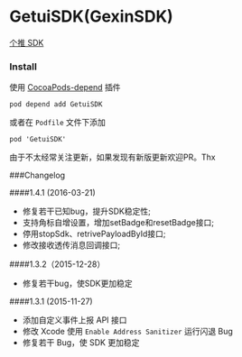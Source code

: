 GetuiSDK(GexinSDK)
========

[个推 SDK](http://docs.getui.com/pages/viewpage.action?pageId=589866)

### Install

使用 [CocoaPods-depend](https://github.com/candyan/cocoapods-depend) 插件

``` pod depend add GetuiSDK ```

或者在 `Podfile` 文件下添加

``` pod 'GetuiSDK' ```

由于不太经常关注更新，如果发现有新版更新欢迎PR。Thx

###Changelog

####1.4.1 (2016-03-21)

- 修复若干已知bug，提升SDK稳定性;
- 支持角标自增设置，增加setBadge和resetBadge接口;
- 停用stopSdk、retrivePayloadById接口;
- 修改接收透传消息回调接口;

####1.3.2（2015-12-28）
- 修复若干bug，使SDK更加稳定

####1.3.1 (2015-11-27)

- 添加自定义事件上报 API 接口
- 修改 Xcode 使用 `Enable Address Sanitizer` 运行闪退 Bug
- 修复若干 Bug，使 SDK 更加稳定
